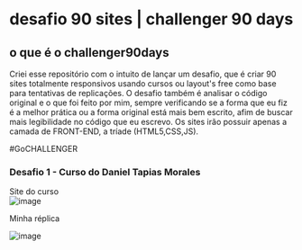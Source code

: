 # desafio 90 sites | challenger 90 days
## o que é o challenger90days

Criei esse repositório com o intuito de lançar um desafio, que é criar 90 sites totalmente responsivos usando cursos ou layout's free como base para tentativas de replicações. O desafio também é analisar o código original e o que foi feito por mim, sempre verificando se a forma que eu fiz é a melhor prática ou a forma original está mais bem escrito, afim de buscar mais legibilidade no código que eu escrevo. Os sites irão possuir apenas a camada de FRONT-END, a tríade (HTML5,CSS,JS).

#GoCHALLENGER


### Desafio 1 - Curso do Daniel Tapias Morales

Site do curso<br/>
![image](https://user-images.githubusercontent.com/58090526/109677236-3b782480-7b58-11eb-9b91-f25278985cbc.png)

Minha réplica<br/>

![image](https://user-images.githubusercontent.com/58090526/109677685-aaee1400-7b58-11eb-98bc-87facafd07ef.png)

